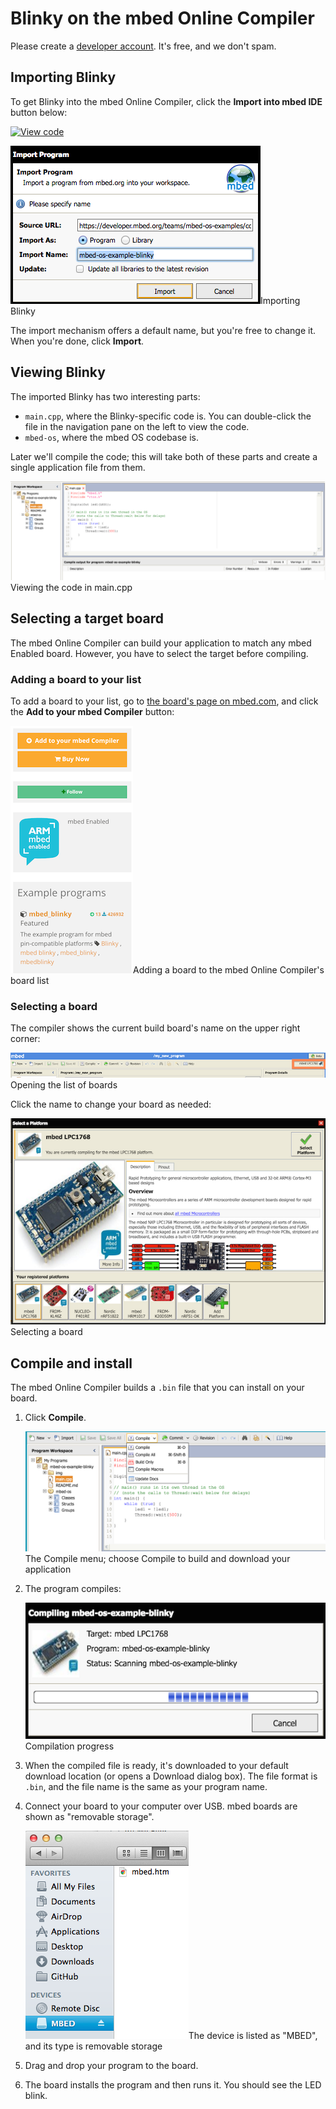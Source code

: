 # Blinky on the mbed Online Compiler

<span class="tips">Please create a [developer account](https://developer.mbed.org/account/signup/). It's free, and we don't spam.</span>
 
## Importing Blinky

To get Blinky into the mbed Online Compiler, click the **Import into mbed IDE** button below:

[![View code](https://www.mbed.com/embed/?url=https://developer.mbed.org/teams/mbed-os-examples/code/mbed-os-example-blinky/)](https://developer.mbed.org/teams/mbed-os-examples/code/mbed-os-example-blinky/file/tip/main.cpp)

<span class="images">![](images/import_dialog.png)<span>Importing Blinky</span></span>

The import mechanism offers a default name, but you're free to change it. When you're done, click **Import**.

## Viewing Blinky

The imported Blinky has two interesting parts:

* ``main.cpp``, where the Blinky-specific code is. You can double-click the file in the navigation pane on the left to view the code.
* ``mbed-os``, where the mbed OS codebase is.

Later we'll compile the code; this will take both of these parts and create a single application file from them.

<span class="images">![](images/main_cpp.png)<span>Viewing the code in main.cpp</span></span>

## Selecting a target board

The mbed Online Compiler can build your application to match any mbed Enabled board. However, you have to select the target before compiling.

### Adding a board to your list
To add a board to your list, go to [the board's page on mbed.com](https://developer.mbed.org/platforms/), and click the **Add to your mbed Compiler** button:

<span class="images">![](../dev_tools/Images/add_board.png)<span>Adding a board to the mbed Online Compiler's board list</span></span>

### Selecting a board

The compiler shows the current build board's name on the upper right corner:

<span class="images">![](../dev_tools/Images/show_board.png)<span>Opening the list of boards</span></span>

Click the name to change your board as needed:

<span class="images">![](../dev_tools/Images/select_board.png)<span>Selecting a board</span></span>

## Compile and install

The mbed Online Compiler builds a ``.bin`` file that you can install on your board.

1. Click **Compile**.

	<span class="images">![](images/compile.png)<span>The Compile menu; choose Compile to build and download your application</span></span>

1. The program compiles:

	<span class="images">![](images/compiling.png)<span><span>Compilation progress</span></span></span>

1. When the compiled file is ready, it's downloaded to your default download location (or opens a Download dialog box). The file format is ``.bin``, and the file  name is the same as your program name.

1. Connect your board to your computer over USB. mbed boards are shown as "removable storage".

	<span class="images">![](images/DeviceOnMac.png)<span>The device is listed as "MBED", and its type is removable storage</span></span>

1. Drag and drop your program to the board. 

1. The board installs the program and then runs it. You should see the LED blink.


